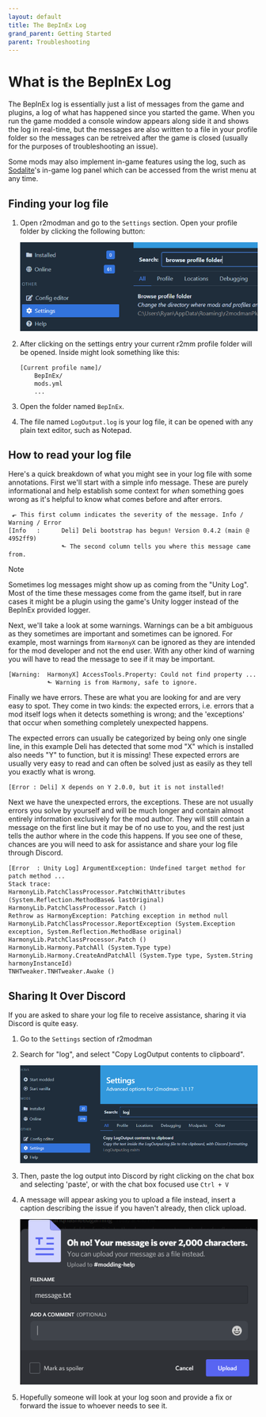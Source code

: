 ```yaml
---
layout: default
title: The BepInEx Log
grand_parent: Getting Started
parent: Troubleshooting
---
```


# What is the BepInEx Log

The BepInEx log is essentially just a list of messages from the game and plugins, a log of what has happened since you
started the game. When you run the game modded a console window appears along side it and shows the log in real-time,
but the messages are also written to a file in your profile folder so the messages can be retreived after the game is
closed (usually for the purposes of troubleshooting an issue).

Some mods may also implement in-game features using the log, such
as [Sodalite](https://github.com/H3VR-Modding/Sodalite)'s in-game log panel which can be accessed from the wrist menu at
any time.

## Finding your log file

1. Open r2modman and go to the `Settings` section. Open your profile folder by clicking the following button:

   ![image](../images/r2modman/settings/browse_profile_folder.png)

2. After clicking on the settings entry your current r2mm profile folder will be opened. Inside might look something
   like this:

    ```text
    [Current profile name]/
        BepInEx/
        mods.yml
        ...
    ```

3. Open the folder named `BepInEx`.
4. The file named `LogOutput.log` is your log file, it can be opened with any plain text editor, such as Notepad.

## How to read your log file

Here's a quick breakdown of what you might see in your log file with some annotations. First we'll start with a simple
info message. These are purely informational and help establish some context for _when_ something goes wrong as it's
helpful to know what comes before and after errors.

```
 ⬐ This first column indicates the severity of the message. Info / Warning / Error
[Info   :      Deli] Deli bootstrap has begun! Version 0.4.2 (main @ 4952ff9)
               ⬑ The second column tells you where this message came from.
```

> [!NOTE]
> Sometimes log messages might show up as coming from the "Unity Log". Most of the time these messages come from the game itself, but in rare cases it might be a plugin using the game's Unity logger instead of the BepInEx provided logger.

Next, we'll take a look at some warnings. Warnings can be a bit ambiguous as they sometimes are important and sometimes
can be ignored. For example, most warnings from `HarmonyX` can be ignored as they are intended for the mod developer and
not the end user. With any other kind of warning you will have to read the message to see if it may be important.

```
[Warning:  HarmonyX] AccessTools.Property: Could not find property ...
           ⬑ Warning is from Harmony, safe to ignore.
```

Finally we have errors. These are what you are looking for and are very easy to spot. They come in two kinds: the
expected errors, i.e. errors that a mod itself logs when it detects something is wrong; and the 'exceptions' that occur
when something completely unexpected happens.

The expected errors can usually be categorized by being only one single line, in this example Deli has detected that
some mod "X" which is installed also needs "Y" to function, but it is missing! These expected errors are usually very
easy to read and can often be solved just as easily as they tell you exactly what is wrong.

```
[Error : Deli] X depends on Y 2.0.0, but it is not installed!
```

Next we have the unexpected errors, the exceptions. These are not usually errors you solve by yourself and will be much
longer and contain almost entirely information exclusively for the mod author. They will still contain a message on the
first line but it may be of no use to you, and the rest just tells the author where in the code this happens. If you see
one of these, chances are you will need to ask for assistance and share your log file through Discord.

```
[Error  : Unity Log] ArgumentException: Undefined target method for patch method ...
Stack trace:
HarmonyLib.PatchClassProcessor.PatchWithAttributes (System.Reflection.MethodBase& lastOriginal)
HarmonyLib.PatchClassProcessor.Patch ()
Rethrow as HarmonyException: Patching exception in method null
HarmonyLib.PatchClassProcessor.ReportException (System.Exception exception, System.Reflection.MethodBase original)
HarmonyLib.PatchClassProcessor.Patch ()
HarmonyLib.Harmony.PatchAll (System.Type type)
HarmonyLib.Harmony.CreateAndPatchAll (System.Type type, System.String harmonyInstanceId)
TNHTweaker.TNHTweaker.Awake ()
```

## Sharing It Over Discord

If you are asked to share your log file to receive assistance, sharing it via Discord is quite easy.

1. Go to the `Settings` section of r2modman
2. Search for "log", and select "Copy LogOutput contents to clipboard".

   ![copy](../images/r2modman/settings/copy_LogOutput.png)

3. Then, paste the log output into Discord by right clicking on the chat box and selecting 'paste', or with the chat box
   focused use `Ctrl + V`
4. A message will appear asking you to upload a file instead, insert a caption describing the issue if you haven't
   already, then click upload.

   ![upload](../images/Discord/large_message.png)
5. Hopefully someone will look at your log soon and provide a fix or forward the issue to whoever needs to see it.

